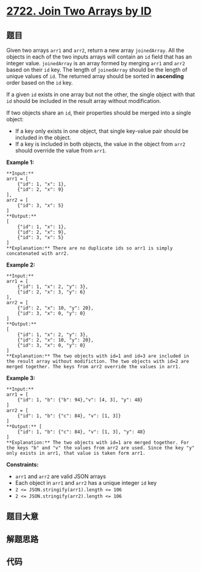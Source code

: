 # [2722. Join Two Arrays by ID](https://leetcode.com/problems/join-two-arrays-by-id)

## 题目

Given two arrays `arr1` and `arr2`, return a new array `joinedArray`. All the
objects in each of the two inputs arrays will contain an `id` field that has
an integer value. `joinedArray` is an array formed by merging `arr1` and
`arr2` based on their `id` key. The length of `joinedArray` should be the
length of unique values of `id`. The returned array should be sorted in
**ascending**  order based on the `id` key.

If a given `id` exists in one array but not the other, the single object with
that `id` should be included in the result array without modification.

If two objects share an `id`, their properties should be merged into a single
object:

  * If a key only exists in one object, that single key-value pair should be included in the object.
  * If a key is included in both objects, the value in the object from `arr2` should override the value from `arr1`.



**Example 1:**

    
    
    **Input:** 
    arr1 = [
        {"id": 1, "x": 1},
        {"id": 2, "x": 9}
    ], 
    arr2 = [
        {"id": 3, "x": 5}
    ]
    **Output:** 
    [
        {"id": 1, "x": 1},
        {"id": 2, "x": 9},
        {"id": 3, "x": 5}
    ]
    **Explanation:** There are no duplicate ids so arr1 is simply concatenated with arr2.
    

**Example 2:**

    
    
    **Input:** 
    arr1 = [
        {"id": 1, "x": 2, "y": 3},
        {"id": 2, "x": 3, "y": 6}
    ], 
    arr2 = [
        {"id": 2, "x": 10, "y": 20},
        {"id": 3, "x": 0, "y": 0}
    ]
    **Output:** 
    [
        {"id": 1, "x": 2, "y": 3},
        {"id": 2, "x": 10, "y": 20},
        {"id": 3, "x": 0, "y": 0}
    ]
    **Explanation:** The two objects with id=1 and id=3 are included in the result array without modifiction. The two objects with id=2 are merged together. The keys from arr2 override the values in arr1.
    

**Example 3:**

    
    
    **Input:** 
    arr1 = [
        {"id": 1, "b": {"b": 94},"v": [4, 3], "y": 48}
    ]
    arr2 = [
        {"id": 1, "b": {"c": 84}, "v": [1, 3]}
    ]
    **Output:** [
        {"id": 1, "b": {"c": 84}, "v": [1, 3], "y": 48}
    ]
    **Explanation:** The two objects with id=1 are merged together. For the keys "b" and "v" the values from arr2 are used. Since the key "y" only exists in arr1, that value is taken form arr1.



**Constraints:**

  * `arr1` and `arr2` are valid JSON arrays
  * Each object in `arr1` and `arr2` has a unique integer `id` key
  * `2 <= JSON.stringify(arr1).length <= 106`
  * `2 <= JSON.stringify(arr2).length <= 106`


## 题目大意

## 解题思路

## 代码

```javascript

```
